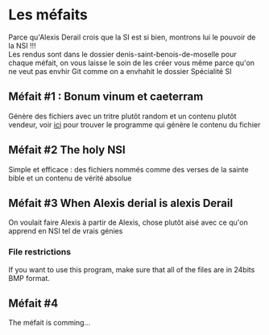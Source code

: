 # Les méfaits
 Parce qu'Alexis Derail crois que la SI est si bien, montrons lui le pouvoir de la NSI !!!  
 Les rendus sont dans le dossier denis-saint-benois-de-moselle pour chaque méfait, on vous laisse le soin de les créer vous même parce qu'on ne veut pas envhir Git comme on a envhahit le dossier Spécialité SI
   
 ## Méfait #1 : Bonum vinum et caeterram
 Génère des fichiers avec un tritre plutôt random et un contenu plutôt vendeur, voir [ici](https://github.com/momoladebrouill/word-generator) pour trouver le programme qui génère
 le contenu du fichier
   
 ## Méfait #2 The holy NSI
 Simple et efficace : des fichiers nommés comme des verses de la sainte bible et un contenu de vérité absolue
   
 ## Méfait #3 When Alexis derial is alexis Derail
On voulait faire Alexis à partir de Alexis, chose plutôt aisé avec ce qu'on apprend en NSI tel de vrais génies

### File restrictions
If you want to use this program, make sure that all of the files are in 24bits BMP format.  
   
 ## Méfait #4
 The méfait is comming...
